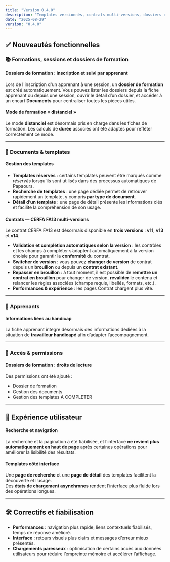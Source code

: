 ```yaml
---
title: "Version 0.4.0"
description: "Templates versionnés, contrats multi-versions, dossiers de formation et mode distanciel"
date: "2025-08-29"
version: "0.4.0"
---
```


## ✅ Nouveautés fonctionnelles

### 📚 Formations, sessions et dossiers de formation

#### Dossiers de formation : inscription et suivi par apprenant
Lors de l'inscription d'un apprenant à une session, un **dossier de formation** est créé automatiquement. Vous pouvez lister les dossiers depuis la fiche apprenant ou depuis une session, ouvrir le détail d’un dossier, et accéder à un encart **Documents** pour centraliser toutes les pièces utiles.

#### Mode de formation « distanciel »
Le mode **distanciel** est désormais pris en charge dans les fiches de formation. Les calculs de **durée** associés ont été adaptés pour refléter correctement ce mode.

---

### 📄 Documents & templates

#### Gestion des templates
- **Templates réservés** : certains templates peuvent être marqués comme *réservés* lorsqu’ils sont utilisés dans des processus automatiques de Papaours.
- **Recherche de templates** : une page dédiée permet de retrouver rapidement un template, y compris **par type de document**.
- **Détail d’un template** : une page de détail présente les informations clés et facilite la compréhension de son usage.

#### Contrats — CERFA FA13 **multi-versions**
Le contrat CERFA FA13 est désormais disponible en **trois versions** : **v11**, **v13** et **v14**.

- **Validation et complétion automatiques selon la version** : les contrôles et les champs à compléter s’adaptent automatiquement à la version choisie pour garantir la **conformité** du contrat.
- **Switcher de version** : vous pouvez **changer de version** de contrat depuis un **brouillon** ou depuis un **contrat existant**.
- **Repasser en brouillon** : à tout moment, il est possible de **remettre un contrat en brouillon** pour changer de version, **revalider** le contenu et relancer les règles associées (champs requis, libellés, formats, etc.).
- **Performances & expérience** : les pages Contrat chargent plus vite.

---

### 👥 Apprenants

#### Informations liées au handicap
La fiche apprenant intègre désormais des informations dédiées à la situation de **travailleur handicapé** afin d’adapter l’accompagnement.

---

### 🔐 Accès & permissions

#### Dossiers de formation : droits de lecture
Des permissions ont été ajouté : 
- Dossier de formation
- Gestion des documents
- Gestion des templates
A COMPLETER 
---

## 🌟 Expérience utilisateur

#### Recherche et navigation
La recherche et la pagination a été fiabilisée, et l’interface **ne revient plus automatiquement en haut de page** après certaines opérations pour améliorer la lisibilité des résultats.

#### Templates côté interface
Une **page de recherche** et une **page de détail** des templates facilitent la découverte et l’usage.  
Des **états de chargement asynchrones** rendent l’interface plus fluide lors des opérations longues.

---

## 🛠️ Correctifs et fiabilisation

- **Performances** : navigation plus rapide, liens contextuels fiabilisés, temps de réponse amélioré.
- **Interface** : retours visuels plus clairs et messages d’erreur mieux présentés.
- **Chargements paresseux** : optimisation de certains accès aux données utilisateurs pour réduire l’empreinte mémoire et accélérer l’affichage.

